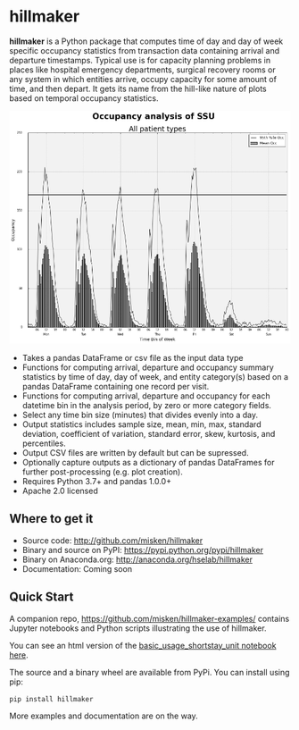 # hillmaker

**hillmaker** is a Python package that computes time of day and day of week specific
occupancy statistics from transaction data containing arrival and departure
timestamps. Typical use is for capacity planning problems in places like
hospital emergency departments, surgical recovery rooms or any system in which
entities arrive, occupy capacity for some amount of time, and then depart. It
gets its name from the hill-like nature of plots based on temporal occupancy
statistics.

![hillmaker Screenshot](/docs/hillmaker-user-guide/images/ssu_occ_1.png "hillmaker screenshot")

- Takes a pandas DataFrame or csv file as the input data type
- Functions for computing arrival, departure and occupancy summary statistics
  by time of day, day of week, and entity category(s) based on a pandas DataFrame containing one
  record per visit.
- Functions for computing arrival, departure and occupancy for each datetime
  bin in the analysis period, by zero or more category fields.
- Select any time bin size (minutes) that divides evenly into a day.
- Output statistics includes sample size, mean, min, max, standard deviation,
  coefficient of variation, standard error, skew, kurtosis, and percentiles.
- Output CSV files are written by default but can be supressed.
- Optionally capture outputs as a dictionary of pandas DataFrames for further
  post-processing (e.g. plot creation).
- Requires Python 3.7+ and pandas 1.0.0+
- Apache 2.0 licensed

Where to get it
---------------

* Source code: http://github.com/misken/hillmaker
* Binary and source on PyPI: https://pypi.python.org/pypi/hillmaker
* Binary on Anaconda.org: http://anaconda.org/hselab/hillmaker
* Documentation: Coming soon

Quick Start
-----------

A companion repo, https://github.com/misken/hillmaker-examples/ contains
Jupyter notebooks and Python scripts illustrating the use of hillmaker.

You can see an html version of the [basic_usage_shortstay_unit notebook here](https://misken.github.io/hillmaker-examples/basic_usage_shortstay_unit_040.html).


The source and a binary wheel are available from PyPi. You can install using pip: 

    pip install hillmaker


More examples and documentation are on the way.
